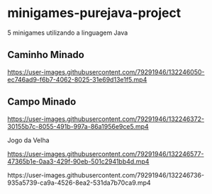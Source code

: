 # minigames-purejava-project
5 minigames utilizando a linguagem Java

## Caminho Minado

<div>





https://user-images.githubusercontent.com/79291946/132246050-ec746ad9-f6b7-4062-8025-31e69d13e1f5.mp4

</div>

## Campo Minado

<div>

https://user-images.githubusercontent.com/79291946/132246372-30155b7c-8055-491b-997a-86a1956e9ce5.mp4

</div
  
  ## Jogo da Velha
  

<div>
  
https://user-images.githubusercontent.com/79291946/132246577-47365b1e-0aa3-429f-90eb-501c2941bb4d.mp4

</div

  
 
<div>
https://user-images.githubusercontent.com/79291946/132246736-935a5739-ca9a-4526-8ea2-531da7b70ca9.mp4
</div
